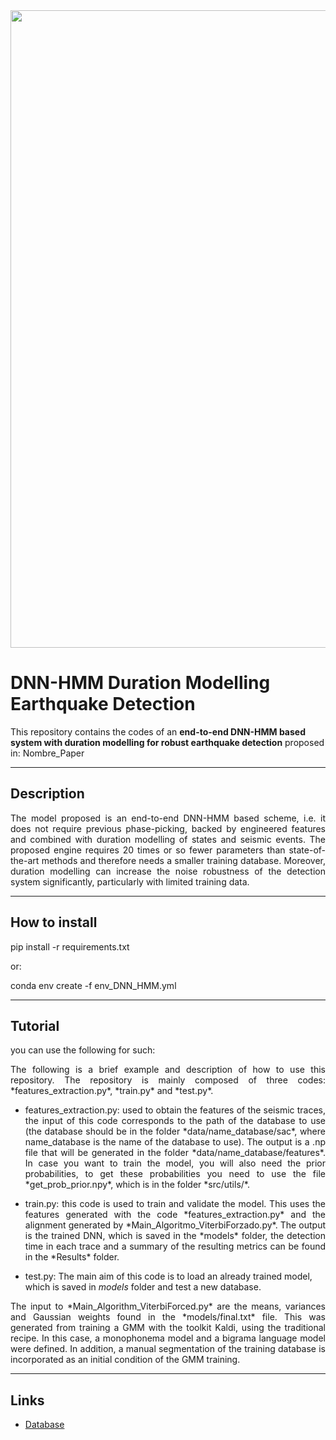 <img src="http://www.lptv.cl/wp-content/uploads/2017/08/LOGO_2017_740x150.png" width="1020">

# DNN-HMM Duration Modelling Earthquake Detection

This repository contains the codes of an **end-to-end DNN-HMM based system with duration modelling for robust earthquake detection** proposed in: Nombre_Paper

--------------
## Description
<p align="justify"> 
The model proposed is an end-to-end DNN-HMM based scheme, i.e. it does not require previous phase-picking, backed by engineered features and combined with duration modelling of states and seismic events. The proposed engine requires 20 times or so fewer parameters than state-of-the-art methods and therefore needs a smaller training database. Moreover, duration modelling can increase the noise robustness of the detection system significantly, particularly with limited training data.</p>

--------------
## How to install 

pip install -r requirements.txt

or:

conda env create -f env_DNN_HMM.yml

--------------
## Tutorial


you can use the following for such:


<p align="justify"> The following is a brief example and description of how to use this repository.
The repository is mainly composed of three codes: *features_extraction.py*, *train.py* and *test.py*. </p>

- <p align="justify"> features_extraction.py: used to obtain the features of the seismic traces, the input of this code corresponds to the path of the database to use (the database should be in the folder *data/name_database/sac*, where name_database is the name of the database to use). The output is a .np file that will be generated in the folder *data/name_database/features*. In case you want to train the model, you will also need the prior probabilities, to get these probabilities you need to use the file *get_prob_prior.npy*, which is in the folder *src/utils/*.</p>
- <p align="justify"> train.py: this code is used to train and validate the model. This uses the features generated with the code *features_extraction.py* and the alignment generated by *Main_Algoritmo_ViterbiForzado.py*. The output is the trained DNN, which is saved in the *models* folder, the detection time in each trace and a summary of the resulting metrics can be found in the *Results* folder. </p>
-  test.py: The main aim of this code is to load an already trained model, which is saved in *models* folder and test a new database.

<p align="justify"> The input to *Main_Algorithm_ViterbiForced.py* are the means, variances and Gaussian weights found in the *models/final.txt* file. This was generated from training a GMM with the toolkit Kaldi, using the traditional recipe. In this case, a monophonema model and a bigrama language model were defined. In addition, a manual segmentation of the training database is incorporated as an initial condition of the GMM training. </p>


--------------

## Links
* <a href="https://drive.google.com/drive/folders/1wuC61PkiOQijR6jmmMmchectpmvkPFOm?usp=share_link" target="_blank">Database</a>